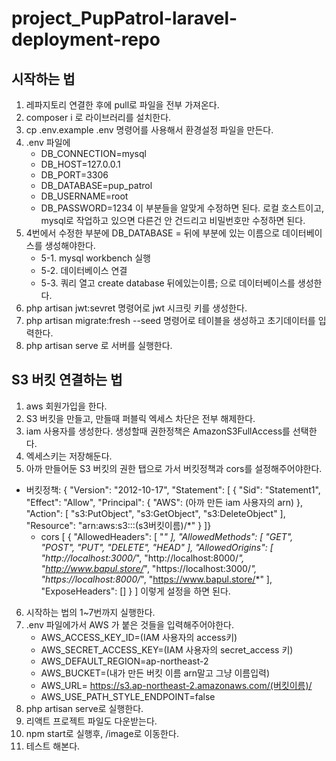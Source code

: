 # project_PupPatrol-laravel-deployment-repo
## 시작하는 법
1. 레파지토리 연결한 후에 pull로 파일을 전부 가져온다.
2. composer i 로 라이브러리를 설치한다.
3. cp .env.example .env     명령어를 사용해서 환경설정 파일을 만든다.
4. .env 파일에
    - DB_CONNECTION=mysql
    - DB_HOST=127.0.0.1
    - DB_PORT=3306
    - DB_DATABASE=pup_patrol
    - DB_USERNAME=root
    - DB_PASSWORD=1234
   이 부분들을 알맞게 수정하면 된다. 로컬 호스트이고, mysql로 작업하고 있으면 다른건 안 건드리고 비밀번호만 수정하면 된다.
5. 4번에서 수정한 부분에 DB_DATABASE = 뒤에 부분에 있는 이름으로 데이터베이스를 생성해야한다.
   - 5-1. mysql workbench 실행
   - 5-2. 데이터베이스 연결
   - 5-3. 쿼리 열고 create database 뒤에있는이름; 으로 데이터베이스를 생성한다.
6. php artisan jwt:sevret     명령어로 jwt 시크릿 키를 생성한다.
7. php artisan migrate:fresh --seed     명령어로 테이블을 생성하고 초기데이터를 입력한다.
8. php artisan serve 로 서버를 실행한다.

## S3 버킷 연결하는 법
1. aws 회원가입을 한다.
2. S3 버킷을 만들고, 만들때 퍼블릭 엑세스 차단은 전부 해제한다.
3. iam 사용자를 생성한다. 생성할때 권한정책은 AmazonS3FullAccess를 선택한다.
4. 엑세스키는 저장해둔다.
5. 아까 만들어둔 S3 버킷의 권한 탭으로 가서 버킷정책과 cors를 설정해주어야한다.
- 버킷정책: {
    "Version": "2012-10-17",
    "Statement": [
        {
            "Sid": "Statement1",
            "Effect": "Allow",
            "Principal": {
                "AWS": (아까 만든 iam 사용자의 arn)
            },
            "Action": [
                "s3:PutObject",
                "s3:GetObject",
                "s3:DeleteObject"
            ],
            "Resource": "arn:aws:s3:::(s3버킷이름)/*"
        }
    ]}
  - cors [
    {
        "AllowedHeaders": [
            "*"
        ],
        "AllowedMethods": [
            "GET",
            "POST",
            "PUT",
            "DELETE",
            "HEAD"
        ],
        "AllowedOrigins": [
            "http://localhost:3000/*",
            "http://localhost:8000/*",
            "http://www.bapul.store/*",
            "https://localhost:3000/*",
            "https://localhost:8000/*",
            "https://www.bapul.store/*"
        ],
        "ExposeHeaders": []
    }
] 
이렇게 설정을 하면 된다.
6. 시작하는 법의 1~7번까지 실행한다.
7. .env 파일에가서 AWS 가 붙은 것들을 입력해주어야한다.
    - AWS_ACCESS_KEY_ID=(IAM 사용자의 access키)
    - AWS_SECRET_ACCESS_KEY=(IAM 사용자의 secret_access 키)
    - AWS_DEFAULT_REGION=ap-northeast-2
    - AWS_BUCKET=(내가 만든 버킷 이름 arn말고 그냥 이름입력)
    - AWS_URL= https://s3.ap-northeast-2.amazonaws.com/(버킷이름)/
    - AWS_USE_PATH_STYLE_ENDPOINT=false
8. php artisan serve로 실행한다.
9. 리액트 프로젝트 파일도 다운받는다.
10. npm start로 실행후, /image로 이동한다.
11. 테스트 해본다.
